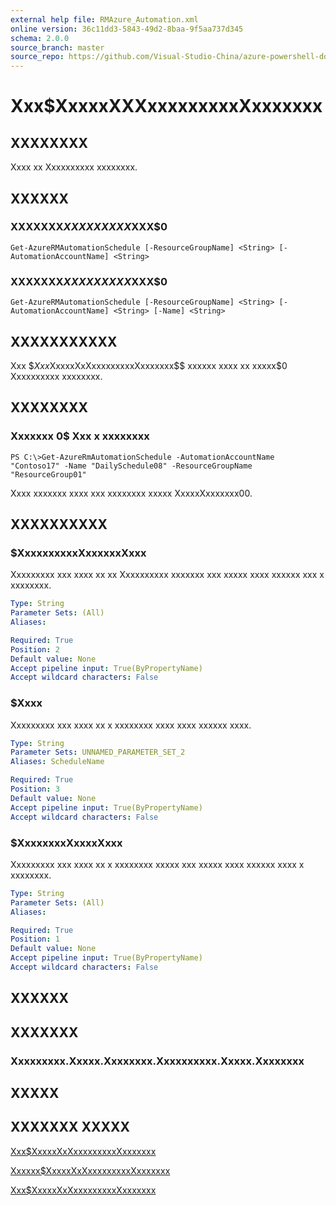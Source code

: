 ```yaml
---
external help file: RMAzure_Automation.xml
online version: 36c11dd3-5843-49d2-8baa-9f5aa737d345
schema: 2.0.0
source_branch: master
source_repo: https://github.com/Visual-Studio-China/azure-powershell-docs-int
---
```


# Xxx$XxxxxXXXxxxxxxxxxXxxxxxxx
## XXXXXXXX
Xxxx xx Xxxxxxxxxx xxxxxxxx.

## XXXXXX

### XXXXXXX$XXXXXXXXX$XXX$0
```
Get-AzureRMAutomationSchedule [-ResourceGroupName] <String> [-AutomationAccountName] <String>
```

### XXXXXXX$XXXXXXXXX$XXX$0
```
Get-AzureRMAutomationSchedule [-ResourceGroupName] <String> [-AutomationAccountName] <String> [-Name] <String>
```

## XXXXXXXXXXX
Xxx $$Xxx$XxxxxXxXxxxxxxxxxXxxxxxxx$$ xxxxxx xxxx xx xxxxx$0 Xxxxxxxxxx xxxxxxxx.

## XXXXXXXX

### Xxxxxxx 0$ Xxx x xxxxxxxx
```
PS C:\>Get-AzureRmAutomationSchedule -AutomationAccountName "Contoso17" -Name "DailySchedule08" -ResourceGroupName "ResourceGroup01"
```

Xxxx xxxxxxx xxxx xxx xxxxxxxx xxxxx XxxxxXxxxxxxx00.

## XXXXXXXXXX

### $XxxxxxxxxxXxxxxxxXxxx
Xxxxxxxxx xxx xxxx xx xx Xxxxxxxxxx xxxxxxx xxx xxxxx xxxx xxxxxx xxx x xxxxxxxx.

```yaml
Type: String
Parameter Sets: (All)
Aliases: 

Required: True
Position: 2
Default value: None
Accept pipeline input: True(ByPropertyName)
Accept wildcard characters: False
```

### $Xxxx
Xxxxxxxxx xxx xxxx xx x xxxxxxxx xxxx xxxx xxxxxx xxxx.

```yaml
Type: String
Parameter Sets: UNNAMED_PARAMETER_SET_2
Aliases: ScheduleName

Required: True
Position: 3
Default value: None
Accept pipeline input: True(ByPropertyName)
Accept wildcard characters: False
```

### $XxxxxxxxXxxxxXxxx
Xxxxxxxxx xxx xxxx xx x xxxxxxxx xxxxx xxx xxxxx xxxx xxxxxx xxxx x xxxxxxxx.

```yaml
Type: String
Parameter Sets: (All)
Aliases: 

Required: True
Position: 1
Default value: None
Accept pipeline input: True(ByPropertyName)
Accept wildcard characters: False
```

## XXXXXX

## XXXXXXX

### Xxxxxxxxx.Xxxxx.Xxxxxxxx.Xxxxxxxxxx.Xxxxx.Xxxxxxxx

## XXXXX

## XXXXXXX XXXXX

[Xxx$XxxxxXxXxxxxxxxxxXxxxxxxx](36c11dd3-5843-49d2-8baa-9f5aa737d345)

[Xxxxxx$XxxxxXxXxxxxxxxxxXxxxxxxx](633c3e61-0da0-4a01-897b-e81c6e571196)

[Xxx$XxxxxXxXxxxxxxxxxXxxxxxxx](2d34dc26-ead0-49f0-9e1a-9d4a81712616)


